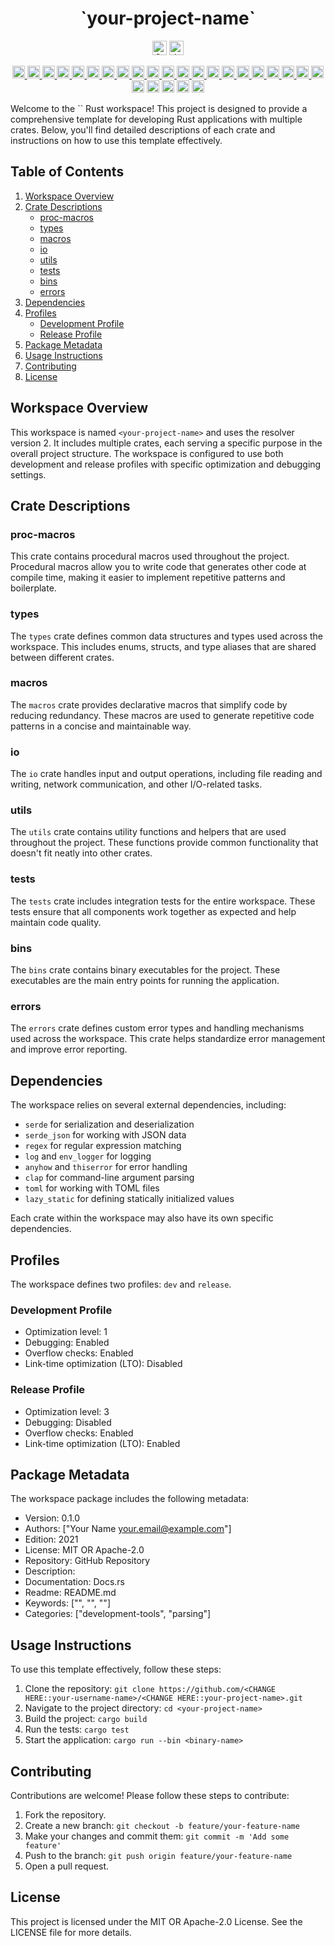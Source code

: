 <div align = "center">
<h1>`your-project-name`</h1>
    <a href="https://crates.io/crates/rust-workspace-template"><img alt="Crates.io Version" src="https://img.shields.io/crates/v/rust-workspace-template?logo=rust&style=for-the-badge" height="23"></a>
  <a href="https://docs.rs/rust-workspace-template"><img alt="docs.rs" src="https://img.shields.io/crates/v/rust-workspace-template?color=blue&label=docs&style=for-the-badge" height="23"></a>
  <p><p>
  <a href="https://opensource.org/licenses/MIT">
    <img src="https://img.shields.io/badge/License-MIT-blue.svg" alt="License" height="20">
  </a>
  <a href="https://github.com/jymchng/rust-workspace-template/issues">
    <img src="https://img.shields.io/github/issues/jymchng/rust-workspace-template" alt="GitHub issues" height="20">
  </a>
  <a href="https://github.com/jymchng/rust-workspace-template/network">
    <img src="https://img.shields.io/github/forks/jymchng/rust-workspace-template" alt="GitHub forks" height="20">
  </a>
  <a href="https://github.com/jymchng/rust-workspace-template/stargazers">
    <img src="https://img.shields.io/github/stars/jymchng/rust-workspace-template" alt="GitHub stars" height="20">
  </a>
  <a href="https://github.com/jymchng/rust-workspace-template">
    <img src="https://img.shields.io/github/license/jymchng/rust-workspace-template" alt="GitHub license" height="20">
  </a>
  <a href="https://github.com/jymchng/rust-workspace-template/commits/main">
    <img src="https://img.shields.io/github/last-commit/jymchng/rust-workspace-template" alt="GitHub last commit" height="20">
  </a>
  <a href="https://github.com/jymchng/rust-workspace-template/graphs/contributors">
    <img src="https://img.shields.io/github/contributors/jymchng/rust-workspace-template" alt="GitHub contributors" height="20">
  </a>
  <a href="https://github.com/jymchng/rust-workspace-template/pulls">
    <img src="https://img.shields.io/github/issues-pr/jymchng/rust-workspace-template" alt="GitHub pull requests" height="20">
  </a>
  <a href="https://github.com/jymchng/rust-workspace-template/releases">
    <img src="https://img.shields.io/github/release/jymchng/rust-workspace-template" alt="GitHub release" height="20">
  </a>
  <a href="https://github.com/jymchng/rust-workspace-template">
    <img src="https://img.shields.io/github/repo-size/jymchng/rust-workspace-template" alt="GitHub repo size" height="20">
  </a>
  <a href="https://github.com/jymchng/rust-workspace-template/commits">
    <img src="https://img.shields.io/github/commit-activity/m/jymchng/rust-workspace-template" alt="GitHub commit activity" height="20">
  </a>
  <a href="https://github.com/jymchng/rust-workspace-template">
    <img src="https://img.shields.io/github/languages/code-size/jymchng/rust-workspace-template" alt="GitHub code size in bytes" height="20">
  </a>
  <a href="https://github.com/jymchng/rust-workspace-template">
    <img src="https://img.shields.io/github/languages/count/jymchng/rust-workspace-template" alt="GitHub language count" height="20">
  </a>
  <a href="https://github.com/jymchng/rust-workspace-template">
    <img src="https://img.shields.io/github/languages/top/jymchng/rust-workspace-template" alt="GitHub top language" height="20">
  </a>
  <a href="https://github.com/jymchng/rust-workspace-template/releases">
    <img src="https://img.shields.io/github/downloads/jymchng/rust-workspace-template/total" alt="GitHub download count" height="20">
  </a>
  <a href="https://github.com/jymchng/rust-workspace-template/watchers">
    <img src="https://img.shields.io/github/watchers/jymchng/rust-workspace-template" alt="GitHub watchers" height="20">
  </a>
  <a href="https://github.com/jymchng">
    <img src="https://img.shields.io/github/followers/jymchng?label=Follow" alt="GitHub followers" height="20">
  </a>
  <a href="https://github.com/jymchng/rust-workspace-template/discussions">
    <img src="https://img.shields.io/github/discussions/jymchng/rust-workspace-template" alt="GitHub discussions" height="20">
  </a>
  <a href="https://github.com/jymchng/rust-workspace-template/issues?q=is%3Aissue+is%3Aclosed">
    <img src="https://img.shields.io/github/issues-closed/jymchng/rust-workspace-template" alt="GitHub issues closed" height="20">
  </a>
  <a href="https://github.com/jymchng/rust-workspace-template/milestones">
    <img src="https://img.shields.io/github/milestones/all/jymchng/rust-workspace-template" alt="GitHub milestones" height="20">
  </a>
  <a href="https://github.com/sponsors/jymchng">
    <img src="https://img.shields.io/badge/funding-donate-brightgreen" alt="GitHub funding" height="20">
  </a>
  <img alt="Rust Check" src="https://github.com/jymchng/rust-workspace-template/actions/workflows/check.yml/badge.svg" height="20">
  <img alt="Rust NoSTD" src="https://github.com/jymchng/rust-workspace-template/actions/workflows/nostd.yml/badge.svg" height="20">
  <img alt="Rust Safety" src="https://github.com/jymchng/rust-workspace-template/actions/workflows/safety.yml/badge.svg" height="20">
  <img alt="Rust Scheduled" src="https://github.com/jymchng/rust-workspace-template/actions/workflows/scheduled.yml/badge.svg" height="20">
  <img alt="Rust Test" src="https://github.com/jymchng/rust-workspace-template/actions/workflows/test.yml/badge.svg" height="20">
<p>
</div>
Welcome to the `<your-project-name>` Rust workspace! This project is designed to provide a comprehensive template for developing Rust applications with multiple crates. Below, you'll find detailed descriptions of each crate and instructions on how to use this template effectively.

## Table of Contents

1. [Workspace Overview](#workspace-overview)
2. [Crate Descriptions](#crate-descriptions)
    - [proc-macros](#proc-macros)
    - [types](#types)
    - [macros](#macros)
    - [io](#io)
    - [utils](#utils)
    - [tests](#tests)
    - [bins](#bins)
    - [errors](#errors)
3. [Dependencies](#dependencies)
4. [Profiles](#profiles)
    - [Development Profile](#development-profile)
    - [Release Profile](#release-profile)
5. [Package Metadata](#package-metadata)
6. [Usage Instructions](#usage-instructions)
7. [Contributing](#contributing)
8. [License](#license)

## Workspace Overview

This workspace is named `<your-project-name>` and uses the resolver version 2. It includes multiple crates, each serving a specific purpose in the overall project structure. The workspace is configured to use both development and release profiles with specific optimization and debugging settings.

## Crate Descriptions

### proc-macros

This crate contains procedural macros used throughout the project. Procedural macros allow you to write code that generates other code at compile time, making it easier to implement repetitive patterns and boilerplate.

### types

The `types` crate defines common data structures and types used across the workspace. This includes enums, structs, and type aliases that are shared between different crates.

### macros

The `macros` crate provides declarative macros that simplify code by reducing redundancy. These macros are used to generate repetitive code patterns in a concise and maintainable way.

### io

The `io` crate handles input and output operations, including file reading and writing, network communication, and other I/O-related tasks.

### utils

The `utils` crate contains utility functions and helpers that are used throughout the project. These functions provide common functionality that doesn't fit neatly into other crates.

### tests

The `tests` crate includes integration tests for the entire workspace. These tests ensure that all components work together as expected and help maintain code quality.

### bins

The `bins` crate contains binary executables for the project. These executables are the main entry points for running the application.

### errors

The `errors` crate defines custom error types and handling mechanisms used across the workspace. This crate helps standardize error management and improve error reporting.

## Dependencies

The workspace relies on several external dependencies, including:

- `serde` for serialization and deserialization
- `serde_json` for working with JSON data
- `regex` for regular expression matching
- `log` and `env_logger` for logging
- `anyhow` and `thiserror` for error handling
- `clap` for command-line argument parsing
- `toml` for working with TOML files
- `lazy_static` for defining statically initialized values

Each crate within the workspace may also have its own specific dependencies.

## Profiles

The workspace defines two profiles: `dev` and `release`.

### Development Profile

- Optimization level: 1
- Debugging: Enabled
- Overflow checks: Enabled
- Link-time optimization (LTO): Disabled

### Release Profile

- Optimization level: 3
- Debugging: Disabled
- Overflow checks: Enabled
- Link-time optimization (LTO): Enabled

## Package Metadata

The workspace package includes the following metadata:

- Version: 0.1.0
- Authors: ["Your Name <your.email@example.com>"]
- Edition: 2021
- License: MIT OR Apache-2.0
- Repository: GitHub Repository
- Description: <CHANGE HERE::your-project-description>
- Documentation: Docs.rs
- Readme: README.md
- Keywords: ["<CHANGE HERE::your-project-keyword>", "<CHANGE HERE::your-project-keyword>", "<CHANGE HERE::your-project-keyword>"]
- Categories: ["development-tools", "parsing"]

## Usage Instructions

To use this template effectively, follow these steps:

1. Clone the repository: `git clone https://github.com/<CHANGE HERE::your-username-name>/<CHANGE HERE::your-project-name>.git`
2. Navigate to the project directory: `cd <your-project-name>`
3. Build the project: `cargo build`
4. Run the tests: `cargo test`
5. Start the application: `cargo run --bin <binary-name>`

## Contributing

Contributions are welcome! Please follow these steps to contribute:

1. Fork the repository.
2. Create a new branch: `git checkout -b feature/your-feature-name`
3. Make your changes and commit them: `git commit -m 'Add some feature'`
4. Push to the branch: `git push origin feature/your-feature-name`
5. Open a pull request.

## License

This project is licensed under the MIT OR Apache-2.0 License. See the LICENSE file for more details.
